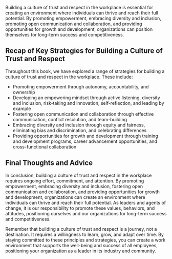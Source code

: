
Building a culture of trust and respect in the workplace is essential for creating an environment where individuals can thrive and reach their full potential. By promoting empowerment, embracing diversity and inclusion, promoting open communication and collaboration, and providing opportunities for growth and development, organizations can position themselves for long-term success and competitiveness.

Recap of Key Strategies for Building a Culture of Trust and Respect
-------------------------------------------------------------------

Throughout this book, we have explored a range of strategies for building a culture of trust and respect in the workplace. These include:

* Promoting empowerment through autonomy, accountability, and ownership
* Developing an empowering mindset through active listening, diversity and inclusion, risk-taking and innovation, self-reflection, and leading by example
* Fostering open communication and collaboration through effective communication, conflict resolution, and team-building
* Embracing diversity and inclusion through equity and fairness, eliminating bias and discrimination, and celebrating differences
* Providing opportunities for growth and development through training and development programs, career advancement opportunities, and cross-functional collaboration

Final Thoughts and Advice
-------------------------

In conclusion, building a culture of trust and respect in the workplace requires ongoing effort, commitment, and attention. By promoting empowerment, embracing diversity and inclusion, fostering open communication and collaboration, and providing opportunities for growth and development, organizations can create an environment where individuals can thrive and reach their full potential. As leaders and agents of change, it is our responsibility to promote these values, behaviors, and attitudes, positioning ourselves and our organizations for long-term success and competitiveness.

Remember that building a culture of trust and respect is a journey, not a destination. It requires a willingness to learn, grow, and adapt over time. By staying committed to these principles and strategies, you can create a work environment that supports the well-being and success of all employees, positioning your organization as a leader in its industry and community.
